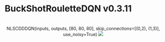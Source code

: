 
# BuckShotRouletteDQN v0.3.11

#
<div align="center">
  NLSCDDDQN(inputs, outputs, [80, 80, 80], skip_connections=[(0,2), (1,3)], use_noisy=True)
  <img src="https://github.com/user-attachments/assets/52292e94-b90c-42b9-b681-8b4945a70dbf">
</div>
